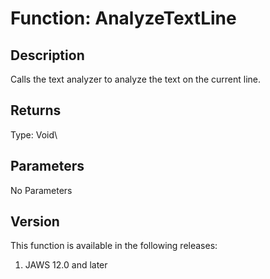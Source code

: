# Function: AnalyzeTextLine

## Description

Calls the text analyzer to analyze the text on the current line.

## Returns

Type: Void\

## Parameters

No Parameters

## Version

This function is available in the following releases:

1.  JAWS 12.0 and later
